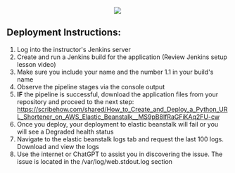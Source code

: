 <p align="center">
<img src="https://github.com/kura-labs-org/kuralabs_deployment_1/blob/main/Kuralogo.png">
</p>

## Deployment Instructions:
1. Log into the instructor's Jenkins server
2. Create and run a Jenkins build for the application (Review Jenkins setup lesson video)
3. Make sure you include your name and the number 1.1 in your build's name 
4. Observe the pipeline stages via the console output
5. **IF** the pipeline is successful, download the application files from your repository and proceed to the next step: https://scribehow.com/shared/How_to_Create_and_Deploy_a_Python_URL_Shortener_on_AWS_Elastic_Beanstalk__MS9pB8lfRaGFiKAq2FU-cw
6. Once you deploy, your deployment to elastic beanstalk will fail or you will see a Degraded health status
7. Navigate to the elastic beanstalk logs tab and request the last 100 logs. Download and view  the logs
8. Use the internet or ChatGPT to assist you in discovering the issue. The issue is located in the /var/log/web.stdout.log section 
